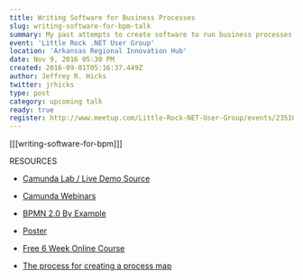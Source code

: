```yaml
---
title: Writing Software for Business Processes
slug: writing-software-for-bpm-talk
summary: My past attempts to create software to run business processes was slow, tedious, and easily drifted from business goals.  Join me as I look into Business Process Model and Notation and embedded engines to drive rapid application development that better align with business.
event: 'Little Rock .NET User Group'
location: 'Arkansas Regional Innovation Hub'
date: Nov 9, 2016 05:30 PM
created: 2016-09-01T05:16:37.449Z
author: Jeffrey R. Hicks
twitter: jrhicks
type: post
category: upcoming talk
ready: true
register: http://www.meetup.com/Little-Rock-NET-User-Group/events/235106149/?a=socialmedia
---
```


[[[writing-software-for-bpm]]]


RESOURCES

* [Camunda Lab / Live Demo Source](https://github.com/jrhicks/camunda-lab-1)

* [Camunda Webinars](https://network.camunda.org/webinars/)

* [BPMN 2.0 By Example](http://www.omg.org/cgi-bin/doc?dtc/10-06-02)

* [Poster](http://www.bpmb.de/images/BPMN2_0_Poster_EN.pdf)

* [Free 6 Week Online Course](https://open.hpi.de/courses/bpm2016/)

* [The process for creating a process map](https://www.process.st/business-process-modeling/)
